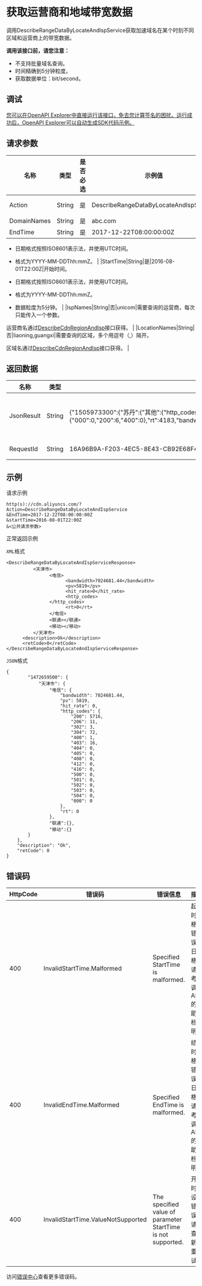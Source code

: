 # 获取运营商和地域带宽数据

调用DescribeRangeDataByLocateAndIspService获取加速域名在某个时刻不同区域和运营商上的带宽数据。

**调用该接口前，请您注意：**

-   不支持批量域名查询。
-   时间精确到5分钟粒度。
-   获取数据单位：bit/second。

## 调试

[您可以在OpenAPI Explorer中直接运行该接口，免去您计算签名的困扰。运行成功后，OpenAPI Explorer可以自动生成SDK代码示例。](https://api.aliyun.com/#product=Cdn&api=DescribeRangeDataByLocateAndIspService&type=RPC&version=2014-11-11)

## 请求参数

|名称|类型|是否必选|示例值|描述|
|--|--|----|---|--|
|Action|String|是|DescribeRangeDataByLocateAndIspService|系统规定参数。取值：**DescribeRangeDataByLocateAndIspService**。 |
|DomainNames|String|是|abc.com|要查询的域名，仅支持单个查询。 |
|EndTime|String|是|2017-12-22T08:00:00:00Z|结束时间。

 -   日期格式按照ISO8601表示法，并使用UTC时间。
-   格式为YYYY-MM-DDThh:mmZ。 |
|StartTime|String|是|2016-08-01T22:00Z|开始时间。

 -   日期格式按照ISO8601表示法，并使用UTC时间。
-   格式为YYYY-MM-DDThh:mmZ。
-   数据粒度为5分钟。 |
|IspNames|String|否|unicom|需要查询的运营商，每次只能传入一个参数。

 运营商名通过[DescribeCdnRegionAndIsp](~~43474~~)接口获得。 |
|LocationNames|String|否|liaoning,guangxi|需要查询的区域，多个用逗号（,）隔开。

 区域名通过[DescribeCdnRegionAndIsp](~~43474~~)接口获得。 |

## 返回数据

|名称|类型|示例值|描述|
|--|--|---|--|
|JsonResult|String|\{"1505973300":\{"苏丹":\{"其他":\{"http\_codes":\{"000":0,"200":6,"400":0\},"rt":4183,"bandwidth":46639,"avg\_speed":7773,"pv":6,"hit\_rate":0.93,"request\_hit\_rate":0.66\}\}\}\}|JSON格式的返回结果。 |
|RequestId|String|16A96B9A-F203-4EC5-8E43-CB92E68F4CD8|请求ID。 |

## 示例

请求示例

```
http(s)://cdn.aliyuncs.com/?Action=DescribeRangeDataByLocateAndIspService
&EndTime=2017-12-22T08:00:00:00Z
&startTime=2016-08-01T22:00Z
&<公共请求参数>
```

正常返回示例

`XML`格式

```
<DescribeRangeDataByLocateAndIspServiceResponse>
		  <天津市>
			    <电信>
				      <bandwidth>7024681.44</bandwidth>
				      <pv>5819</pv>
				      <hit_rate>0</hit_rate>
				      <http_codes>
				</http_codes>
				      <rt>0</rt>
			    </电信>
			    <联通></联通>
			    <移动></移动>
		  </天津市>
	  <description>Ok</description>
	  <retCode>0</retCode>
</DescribeRangeDataByLocateAndIspServiceResponse>
```

`JSON`格式

```
{
        "1472659500": {
            "天津市": {
                "电信": {
                    "bandwidth": 7024681.44, 
                    "pv": 5819, 
                    "hit_rate": 0, 
                    "http_codes": {
                        "200": 5716, 
                        "206": 11, 
                        "302": 3, 
                        "304": 72, 
                        "400": 1, 
                        "403": 16, 
                        "404": 0, 
                        "405": 0, 
                        "408": 0, 
                        "412": 0, 
                        "416": 0, 
                        "500": 0, 
                        "501": 0, 
                        "502": 0, 
                        "503": 0, 
                        "504": 0, 
                        "000": 0
                    }, 
                    "rt": 0
                },
                "联通":{},
                "移动":{}
        }
    },
    "description": "Ok", 
    "retCode": 0
}
```

## 错误码

|HttpCode|错误码|错误信息|描述|
|--------|---|----|--|
|400|InvalidStartTime.Malformed|Specified StartTime is malformed.|起始时间格式错误。日期格式请参考所调用API的帮助文档说明。|
|400|InvalidEndTime.Malformed|Specified EndTime is malformed.|结束时间格式错误。日期格式请参考所调用API的帮助文档说明。|
|400|InvalidStartTime.ValueNotSupported|The specified value of parameter StartTime is not supported.|开始时间设置错误，请检查更新后重试。|

访问[错误中心](https://error-center.aliyun.com/status/product/Cdn)查看更多错误码。

